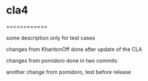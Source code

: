 # cla4
============

some description only for test cases

changes from KharitonOff
done after update of the CLA

changes from pomidoro
done in two commits

another change from pomidoro, test before release
